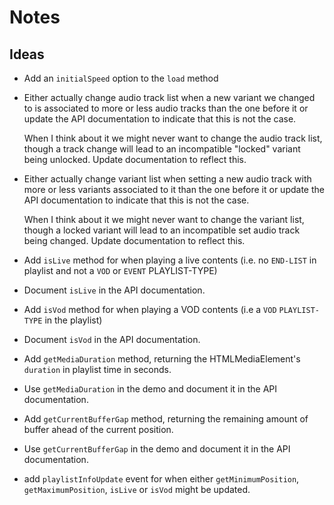 # Notes

## Ideas

- Add an `initialSpeed` option to the `load` method

- Either actually change audio track list when a new variant we changed to is
  associated to more or less audio tracks than the one before it or update the
  API documentation to indicate that this is not the case.

  When I think about it we might never want to change the audio track list,
  though a track change will lead to an incompatible "locked" variant being
  unlocked. Update documentation to reflect this.

- Either actually change variant list when setting a new audio track with more
  or less variants associated to it than the one before it or update the
  API documentation to indicate that this is not the case.

  When I think about it we might never want to change the variant list,
  though a locked variant will lead to an incompatible set audio track being
  changed. Update documentation to reflect this.

- Add `isLive` method for when playing a live contents (i.e. no `END-LIST` in
  playlist and not a `VOD` or `EVENT` PLAYLIST-TYPE)

- Document `isLive` in the API documentation.

- Add `isVod` method for when playing a VOD contents (i.e a `VOD`
  `PLAYLIST-TYPE` in the playlist)

- Document `isVod` in the API documentation.

- Add `getMediaDuration` method, returning the HTMLMediaElement's `duration` in
  playlist time in seconds.

- Use `getMediaDuration` in the demo and document it in the API documentation.

- Add `getCurrentBufferGap` method, returning the remaining amount of buffer
  ahead of the current position.

- Use `getCurrentBufferGap` in the demo and document it in the API
  documentation.

- add `playlistInfoUpdate` event for when either `getMinimumPosition`,
  `getMaximumPosition`, `isLive` or `isVod` might be updated.
